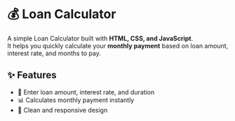 # 💰 Loan Calculator  

A simple Loan Calculator built with **HTML, CSS, and JavaScript**.  
It helps you quickly calculate your **monthly payment** based on loan amount, interest rate, and months to pay.  

## ✨ Features
- 📌 Enter loan amount, interest rate, and duration  
- 📊 Calculates monthly payment instantly  
- 🎨 Clean and responsive design  

